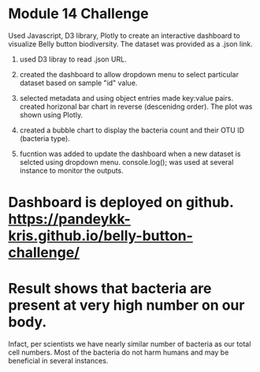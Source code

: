 # Module 14 Challenge

Used Javascript, D3 library, Plotly to create an interactive dashboard to visualize Belly button biodiversity. The dataset was provided as a .json link.

1. used D3 libray to read .json URL.
2. created the dashboard to allow dropdown menu to select particular dataset based on sample "id" value.

3. selected metadata and using object entries made key:value pairs. created horizonal bar chart in reverse (descenidng order). The plot was shown using Plotly.
4. created a bubble chart to display the bacteria count and their OTU ID (bacteria type).
5. fucntion was added to update the dashboard when a new dataset is selcted using dropdown menu.
console.log(); was used at several instance to monitor the outputs.

# Dashboard is deployed on github. https://pandeykk-kris.github.io/belly-button-challenge/

# Result shows that bacteria are present at very high number on our body. 
Infact, per scientists we have nearly similar number of bacteria as our total cell numbers. Most of the bacteria do not harm humans and may be beneficial in several instances.


